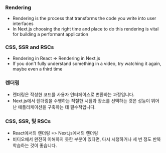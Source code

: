 ### Rendering

- Rendering is the process that transforms the code you write into user interfaces
- In Next.js choosing the right time and place to do this rendering is vital for building a performant application

### CSS, SSR and RSCs

- Rendering in React => Rendering in Next.js
- If you don't fully understand something in a video, try watching it again, maybe even a third time

### 렌더링

- 렌더링은 작성한 코드를 사용자 인터페이스로 변환하는 과정입니다.
- Next.js에서 렌더링을 수행하는 적절한 시점과 장소를 선택하는 것은 성능이 뛰어난 애플리케이션을 구축하는 데 필수적입니다.

### CSS, SSR, 및 RSCs

- React에서의 렌더링 => Next.js에서의 렌더링
- 비디오에서 완전히 이해하지 못한 부분이 있다면, 다시 시청하거나 세 번 정도 반복 학습하는 것이 좋습니다.
